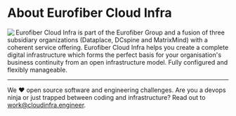 # About Eurofiber Cloud Infra
<img align="left" src="https://ik.imagekit.io/eurofiber/eurofibercloudinfra.com/2022-03/Eurofiber%20Cloud%20Infra%20-%20logo_1.png?tr=fo-auto,w-200,h-200">

Eurofiber Cloud Infra is part of the Eurofiber Group and a fusion of three subsidiary organizations (Dataplace, DCspine and MatrixMind) with a coherent service offering. Eurofiber Cloud Infra helps you create a complete digital infrastructure which forms the perfect basis for your organisation's business continuity from an open infrastructure model. Fully configured and flexibly manageable.

<hr />

We :heart: open source software and engineering challenges. Are you a devops ninja or just trapped between coding and infrastructure? Read out to work@cloudinfra.engineer.
